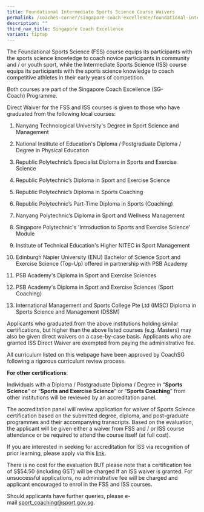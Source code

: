```yaml
---
title: Foundational Intermediate Sports Science Course Waivers
permalink: /coaches-corner/singapore-coach-excellence/foundational-intermediate-sports-science-course-waivers/
description: ""
third_nav_title: Singapore Coach Excellence
variant: tiptap
---
```

<p>The Foundational Sports Science (FSS) course equips its participants with
the sports science knowledge to coach novice participants in community
and / or youth sport, while the Intermediate Sports Science (ISS) course
equips its participants with the sports science knowledge to coach competitive
athletes in their early years of competition.</p>
<p>Both courses are part of the Singapore Coach Excellence (SG-Coach)&nbsp;Programme.</p>
<p>Direct Waiver for the FSS and ISS courses is given to those who have graduated
from the following local courses:</p>
<ol data-tight="true" class="tight">
<li>
<p>Nanyang Technological University's Degree in Sport Science and Management</p>
</li>
<li>
<p>National Institute of Education's Diploma / Postgraduate Diploma / Degree
in Physical Education</p>
</li>
<li>
<p>Republic Polytechnic’s Specialist Diploma in Sports and Exercise Science</p>
</li>
<li>
<p>Republic Polytechnic’s Diploma in Sport and Exercise Science</p>
</li>
<li>
<p>Republic Polytechnic’s Diploma in Sports Coaching</p>
</li>
<li>
<p>Republic Polytechnic’s Part-Time Diploma in Sports (Coaching)</p>
</li>
<li>
<p>Nanyang Polytechnic’s Diploma in Sport and Wellness Management</p>
</li>
<li>
<p>Singapore Polytechnic's 'Introduction to Sports and Exercise Science'
Module</p>
</li>
<li>
<p>Institute of Technical Education's Higher NITEC in Sport Management</p>
</li>
<li>
<p>Edinburgh Napier University (ENU) Bachelor of Science Sport and Exercise
Science (Top-Up) offered in partnership with PSB Academy</p>
</li>
<li>
<p>PSB Academy's Diploma in Sport and Exercise Sciences</p>
</li>
<li>
<p>PSB Academy's Diploma in Sport and Exercise Sciences (Sport Coaching)</p>
</li>
<li>
<p>International Management and Sports College Pte Ltd (IMSC) Diploma in
Sports Science and Management (DSSM)</p>
</li>
</ol>
<p>Applicants who graduated from the above institutions holding similar certifications,
but higher than the above listed courses (e.g. Masters) may also be given
direct waivers on a case-by-case basis. Applicants who are granted ISS
Direct Waiver are exempted from paying the administrative fee.</p>
<p>All curriculum listed on this webpage have been approved by CoachSG following
a rigorous curriculum review process.</p>
<p><strong>For other certifications</strong>:</p>
<p>Individuals with a Diploma / Postgraduate Diploma / Degree in “<strong>Sports Science</strong>”
or “<strong>Sports and Exercise Science</strong>” or “<strong>Sports Coaching</strong>”
from other institutions will be reviewed by an accreditation panel.</p>
<p>The accreditation panel will review application for waiver of Sports Science
certification based on the submitted degree, diploma, and post-graduate
programmes and their accompanying transcripts. Based on the evaluation,
the applicant will be given either a waiver from FSS and / or ISS course
attendance or be required to attend the course itself (at full cost).</p>
<p>If you are interested in seeking for accreditation for ISS&nbsp;via recognition
of prior learning, please apply via this&nbsp;<a href="https://go.gov.sg/rplapplicationform" rel="noopener noreferrer nofollow" target="_blank">link</a>.</p>
<p>There is no cost for the evaluation BUT please note that a certification
fee of S$54.50 (including GST)&nbsp;will be charged If an ISS waiver is
granted. For unsuccessful applications, no administrative fee will be charged
and applicant encouraged to enrol in the FSS and ISS courses.</p>
<p>Should applicants have further queries, please e-mail&nbsp;<a href="mailto:sport_coaching@sport.gov.sg" rel="noopener noreferrer nofollow" target="_blank">sport_coaching@sport.gov.sg</a>.</p>